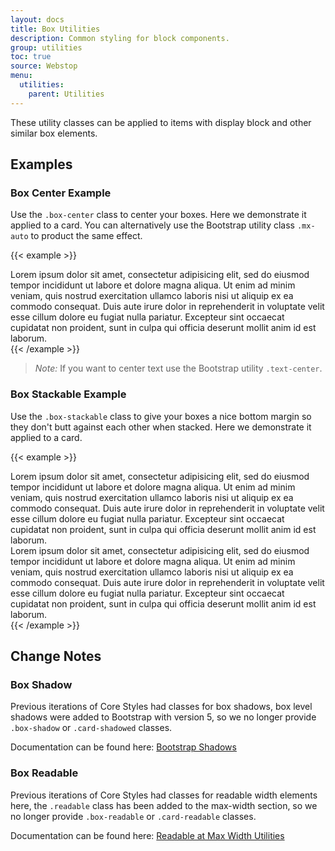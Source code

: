 ```yaml
---
layout: docs
title: Box Utilities
description: Common styling for block components.
group: utilities
toc: true
source: Webstop
menu: 
  utilities:
    parent: Utilities
---
```


These utility classes can be applied to items with display block and other similar box elements.

## Examples

### Box Center Example

Use the `.box-center` class to center your boxes. Here we demonstrate it applied to a card. You can alternatively use the 
Bootstrap utility class `.mx-auto` to product the same effect.

{{< example >}}
<div class="card box-center max-width-320">
  <div class="card-body">
    Lorem ipsum dolor sit amet, consectetur adipisicing elit, sed do eiusmod tempor incididunt ut labore et dolore magna aliqua. Ut enim ad minim veniam, quis nostrud exercitation ullamco laboris nisi ut aliquip ex ea commodo consequat. Duis aute irure dolor in reprehenderit in voluptate velit esse cillum dolore eu fugiat nulla pariatur. Excepteur sint occaecat cupidatat non proident, sunt in culpa qui officia deserunt mollit anim id est laborum.
  </div>
</div>
{{< /example >}}

> *Note:* If you want to center text use the Bootstrap utility `.text-center`.

### Box Stackable Example

Use the `.box-stackable` class to give your boxes a nice bottom margin so they don't butt against each other when stacked. 
Here we demonstrate it applied to a card.

{{< example >}}
<div class="card box-stackable">
  <div class="card-body">
    Lorem ipsum dolor sit amet, consectetur adipisicing elit, sed do eiusmod tempor incididunt ut labore et dolore magna aliqua. Ut enim ad minim veniam, quis nostrud exercitation ullamco laboris nisi ut aliquip ex ea commodo consequat. Duis aute irure dolor in reprehenderit in voluptate velit esse cillum dolore eu fugiat nulla pariatur. Excepteur sint occaecat cupidatat non proident, sunt in culpa qui officia deserunt mollit anim id est laborum.
  </div>
</div>
<div class="card box-stackable">
  <div class="card-body">
    Lorem ipsum dolor sit amet, consectetur adipisicing elit, sed do eiusmod tempor incididunt ut labore et dolore magna aliqua. Ut enim ad minim veniam, quis nostrud exercitation ullamco laboris nisi ut aliquip ex ea commodo consequat. Duis aute irure dolor in reprehenderit in voluptate velit esse cillum dolore eu fugiat nulla pariatur. Excepteur sint occaecat cupidatat non proident, sunt in culpa qui officia deserunt mollit anim id est laborum.
  </div>
</div>
{{< /example >}}

## Change Notes

### Box Shadow

Previous iterations of Core Styles had classes for box shadows, box level shadows were added to Bootstrap with version 5, 
so we no longer provide `.box-shadow` or `.card-shadowed` classes. 

Documentation can be found here: [Bootstrap Shadows](https://getbootstrap.com/docs/5.1/utilities/shadows/)

### Box Readable

Previous iterations of Core Styles had classes for readable width elements here, the `.readable` class has been added to 
the max-width section, so we no longer provide `.box-readable` or `.card-readable` classes.

Documentation can be found here: [Readable at Max Width Utilities](/docs/3.0/utilities/max-width#readable-example)
